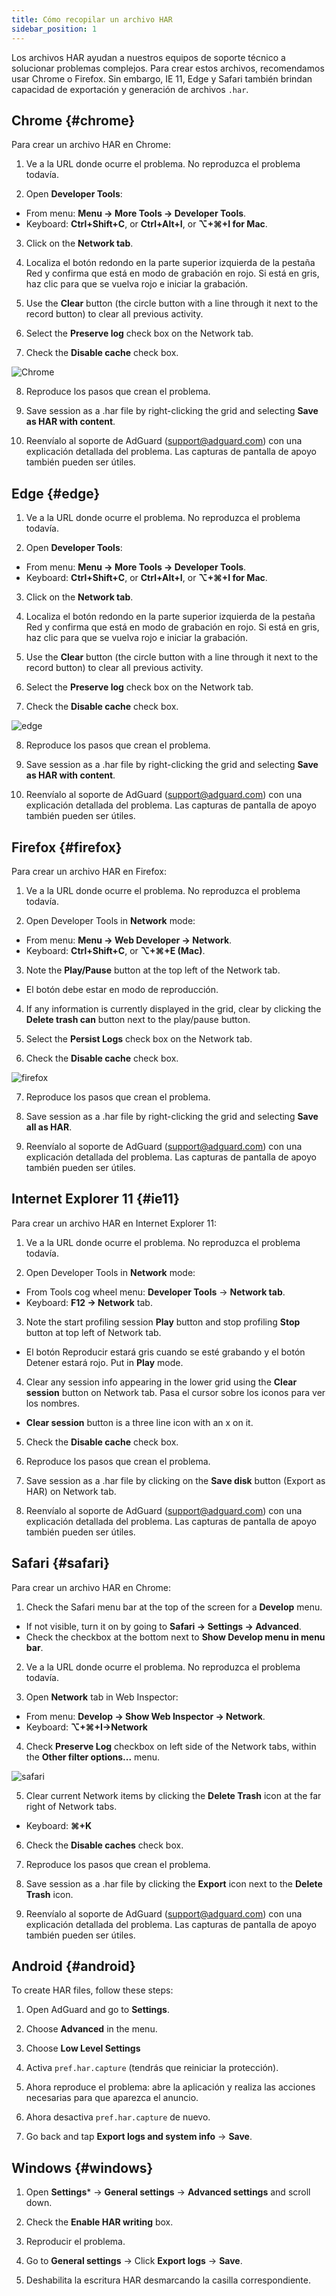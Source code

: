 ```yaml
---
title: Cómo recopilar un archivo HAR
sidebar_position: 1
---
```


Los archivos HAR ayudan a nuestros equipos de soporte técnico a solucionar problemas complejos. Para crear estos archivos, recomendamos usar Chrome o Firefox. Sin embargo, IE 11, Edge y Safari también brindan capacidad de exportación y generación de archivos `.har`.

## Chrome {#chrome}

Para crear un archivo HAR en Chrome:

1. Ve a la URL donde ocurre el problema. No reproduzca el problema todavía.

2. Open **Developer Tools**:

- From menu: **Menu → More Tools → Developer Tools**.
- Keyboard: **Ctrl+Shift+C**, or **Ctrl+Alt+I**, or **⌥+⌘+I for Mac**.

3. Click on the **Network tab**.

4. Localiza el botón redondo en la parte superior izquierda de la pestaña Red y confirma que está en modo de grabación en rojo. Si está en gris, haz clic para que se vuelva rojo e iniciar la grabación.

5. Use the **Clear** button (the circle button with a line through it next to the record button) to clear all previous activity.

6. Select the **Preserve log** check box on the Network tab.

7. Check the **Disable cache** check box.

![Chrome](https://cdn.adtidy.org/content/Kb/ad_blocker/guides/chrome.png)

8. Reproduce los pasos que crean el problema.

9. Save session as a .har file by right-clicking the grid and selecting **Save as HAR with content**.

10. Reenvíalo al soporte de AdGuard (support@adguard.com) con una explicación detallada del problema. Las capturas de pantalla de apoyo también pueden ser útiles.

## Edge {#edge}

1. Ve a la URL donde ocurre el problema. No reproduzca el problema todavía.

2. Open **Developer Tools**:

- From menu: **Menu → More Tools → Developer Tools**.
- Keyboard: **Ctrl+Shift+C**, or **Ctrl+Alt+I**, or **⌥+⌘+I for Mac**.

3. Click on the **Network tab**.

4. Localiza el botón redondo en la parte superior izquierda de la pestaña Red y confirma que está en modo de grabación en rojo. Si está en gris, haz clic para que se vuelva rojo e iniciar la grabación.

5. Use the **Clear** button (the circle button with a line through it next to the record button) to clear all previous activity.

6. Select the **Preserve log** check box on the Network tab.

7. Check the **Disable cache** check box.

![edge](https://cdn.adtidy.org/content/Kb/ad_blocker/guides/edge.png)

8. Reproduce los pasos que crean el problema.

9. Save session as a .har file by right-clicking the grid and selecting **Save as HAR with content**.

10. Reenvíalo al soporte de AdGuard (support@adguard.com) con una explicación detallada del problema. Las capturas de pantalla de apoyo también pueden ser útiles.

## Firefox {#firefox}

Para crear un archivo HAR en Firefox:

1. Ve a la URL donde ocurre el problema. No reproduzca el problema todavía.

2. Open Developer Tools in **Network** mode:
- From menu: **Menu → Web Developer → Network**.
- Keyboard: **Ctrl+Shift+C**, or **⌥+⌘+E (Mac)**.

3. Note the **Play/Pause** button at the top left of the Network tab.
- El botón debe estar en modo de reproducción.

4. If any information is currently displayed in the grid, clear by clicking the **Delete trash can** button next to the play/pause button.

5. Select the **Persist Logs** check box on the Network tab.

6. Check the **Disable cache** check box.

![firefox](https://cdn.adtidy.org/content/Kb/ad_blocker/guides/firefox.png)

7. Reproduce los pasos que crean el problema.

8. Save session as a .har file by right-clicking the grid and selecting **Save all as HAR**.

9. Reenvíalo al soporte de AdGuard (support@adguard.com) con una explicación detallada del problema. Las capturas de pantalla de apoyo también pueden ser útiles.

## Internet Explorer 11 {#ie11}

Para crear un archivo HAR en Internet Explorer 11:

1. Ve a la URL donde ocurre el problema. No reproduzca el problema todavía.

2. Open Developer Tools in **Network** mode:
- From Tools cog wheel menu: **Developer Tools** → **Network tab**.
- Keyboard: **F12 → Network** tab.

3. Note the start profiling session **Play** button and stop profiling **Stop** button at top left of Network tab.
- El botón Reproducir estará gris cuando se esté grabando y el botón Detener estará rojo. Put in **Play** mode.

4. Clear any session info appearing in the lower grid using the **Clear session** button on Network tab. Pasa el cursor sobre los iconos para ver los nombres.
- **Clear session** button is a three line icon with an x on it.

5. Check the **Disable cache** check box.

6. Reproduce los pasos que crean el problema.

7. Save session as a .har file by clicking on the **Save disk** button (Export as HAR) on Network tab.

8. Reenvíalo al soporte de AdGuard (support@adguard.com) con una explicación detallada del problema. Las capturas de pantalla de apoyo también pueden ser útiles.

## Safari {#safari}

Para crear un archivo HAR en Chrome:

1. Check the Safari menu bar at the top of the screen for a **Develop** menu.
- If not visible, turn it on by going to **Safari → Settings → Advanced**.
- Check the checkbox at the bottom next to **Show Develop menu in menu bar**.

2. Ve a la URL donde ocurre el problema. No reproduzca el problema todavía.

3. Open **Network** tab in Web Inspector:
- From menu: **Develop → Show Web Inspector → Network**.
- Keyboard: **⌥+⌘+I→Network**

4. Check **Preserve Log** checkbox on left side of the Network tabs, within the **Other filter options...** menu.

![safari](https://cdn.adtidy.org/content/kb/ad_blocker/safari/preserve-log.png)

5. Clear current Network items by clicking the **Delete Trash** icon at the far right of Network tabs.
- Keyboard: **⌘+K**

6. Check the **Disable caches** check box.

7. Reproduce los pasos que crean el problema.

8. Save session as a .har file by clicking the **Export** icon next to the **Delete Trash** icon.

9. Reenvíalo al soporte de AdGuard (support@adguard.com) con una explicación detallada del problema. Las capturas de pantalla de apoyo también pueden ser útiles.

## Android {#android}

To create HAR files, follow these steps:

1. Open AdGuard and go to **Settings**.

2. Choose **Advanced** in the menu.

3. Choose **Low Level Settings**

4. Activa `pref.har.capture` (tendrás que reiniciar la protección).

5. Ahora reproduce el problema: abre la aplicación y realiza las acciones necesarias para que aparezca el anuncio.

6. Ahora desactiva `pref.har.capture` de nuevo.

7. Go back and tap **Export logs and system info** → **Save**.

## Windows {#windows}

1. Open **Settings*** → **General settings** → **Advanced settings** and scroll down.

2. Check the **Enable HAR writing** box.

3. Reproducir el problema.

4. Go to **General settings** → Click **Export logs** → **Save**.

5. Deshabilita la escritura HAR desmarcando la casilla correspondiente.
